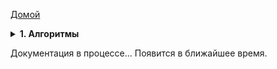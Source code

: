 [Домой](..)

<details>
<summary>
<b>1. Алгоритмы</b>
</summary>
Справочник "PAPI: Алгоритмы" - Позволяет решать алгоритмы. Алгоритм может содержать параметры. Параметр может быть предопределенным и вычисляемым. Выполнение алгоритма происходит с помощью модуля "PAPI: РаботаСАлгоритмами", функция РешитьАлгоритм.

#### Реквизиты:

- Разрешен – Булево – Разрешает выполнение алгоритма. Если алгоритм запрещен значение реквизита ложь. При запрете выдаст ошибку с кодом "ALErr1", См. Справочник "PAPI: Шаблоны сообщений".
- ИмяАлгоритма – Строка (200) – Ключ поиска алгоритма для программистов.
- Комментарий – Строка – Информация по алгоритму.
- Логировать – Булево – Указывает на необходимость записи в регистр сведений "PAPI: ЛогАлгоритмов".
- Привилегированный – Булево – Признак запуска алгоритма в привилегированном режиме.
- Настройки – ХранилищеЗначенией – Содержит структуру алгоритма, состоящую из кода алгоритма и параметров алгоритма.
</details>

Документация в процессе... Появится в ближайшее время.
